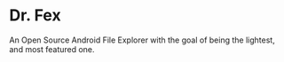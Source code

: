 Dr. Fex
=======

An Open Source Android File Explorer with the goal of being the lightest,
and most featured one.

